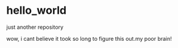 # hello_world
just another repository

wow, i cant believe it took so long to figure this out.my poor brain!
